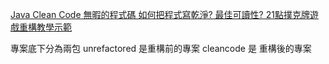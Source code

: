 [Java Clean Code 無暇的程式碼 如何把程式寫乾淨? 最佳可讀性? 21點撲克牌遊戲重構教學示範](https://www.youtube.com/watch?v=AqQUMKCQiYo&t=1008s)

專案底下分為兩包
unrefactored 是重構前的專案
cleancode 是 重構後的專案
